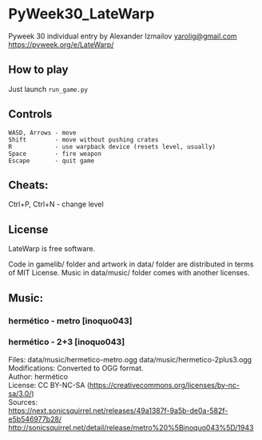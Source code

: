 # PyWeek30_LateWarp
Pyweek 30 individual entry by Alexander Izmailov <yarolig@gmail.com>
https://pyweek.org/e/LateWarp/

## How to play

Just launch ```run_game.py```


## Controls
```
WASD, Arrows - move  
Shift        - move without pushing crates  
R            - use warpback device (resets level, usually)    
Space        - fire weapon  
Escape       - quit game      
```

## Cheats:
Ctrl+P, Ctrl+N - change level

## License
LateWarp is free software.

Code in gamelib/ folder and artwork in data/ folder are distributed in terms of MIT License.
Music in data/music/ folder comes with another licenses.

## Music:
### hermético - metro [inoquo043]
### hermético - 2+3 [inoquo043]
Files: data/music/hermetico-metro.ogg  data/music/hermetico-2plus3.ogg
Modifications: Converted to OGG format.  
Author: hermético  
License: CC BY-NC-SA (https://creativecommons.org/licenses/by-nc-sa/3.0/)  
Sources:  
https://next.sonicsquirrel.net/releases/49a1387f-9a5b-de0a-582f-e5b546977b28/  
http://sonicsquirrel.net/detail/release/metro%20%5Binoquo043%5D/1943
